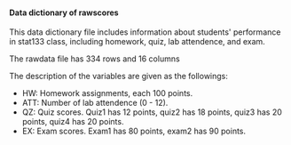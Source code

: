 
#### Data dictionary of rawscores 

This data dictionary file includes information about students' performance in stat133 class, including homework, quiz, lab attendence, and exam. 

The rawdata file has 334 rows and 16 columns

The description of the variables are given as the followings:

  - HW: Homework assignments, each 100 points.
  - ATT: Number of lab attendence (0 - 12).
  - QZ: Quiz scores. Quiz1 has 12 points, quiz2 has 18 points, quiz3 has 20 points, quiz4 has 20 points. 
  - EX: Exam scores. Exam1 has 80 points, exam2 has 90 points. 
